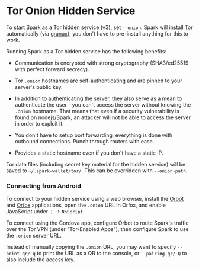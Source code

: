 # Tor Onion Hidden Service

To start Spark as a Tor hidden service (v3), set `--onion`.
Spark will install Tor automatically (via [granax](https://gitlab.com/bookchin/granax));
you don't have to pre-install anything for this to work.

Running Spark as a Tor hidden service has the following benefits:

- Communication is encrypted with strong cryptography (SHA3/ed25519 with perfect forward secrecy).

- Tor `.onion` hostnames are self-authenticating and are pinned to your server's public key.

- In addition to authenticating the server, they also serve as a mean to authenticate the user - you can't access the server without knowing the `.onion` hostname.
  That means that even if a security vulnerability is found on nodejs/Spark,
  an attacker will not be able to access the server in order to exploit it.

- You don't have to setup port forwarding, everything is done with outbound connections.
  Punch through routers with ease.

- Provides a static hostname even if you don't have a static IP.

Tor data files (including secret key material for the hidden service) will be saved to `~/.spark-wallet/tor/`. This can be overridden with `--onion-path`.

### Connecting from Android

To connect to your hidden service using a web browser, install the
[Orbot](https://guardianproject.info/apps/orbot/) and [Orfox](https://guardianproject.info/apps/orfox/)
applications, open the `.onion` URL in Orfox, and enable JavaScript under `⋮` -> `NoScript`.

To connect using the Cordova app, configure Orbot to route Spark's traffic over the Tor VPN
(under "Tor-Enabled Apps"), then configure Spark to use the `.onion` server URL.

Instead of manually copying the `.onion` URL, you may want to specify `--print-qr/-q` to print
the URL as a QR to the console, or `--pairing-qr/-Q` to also include the access key.
